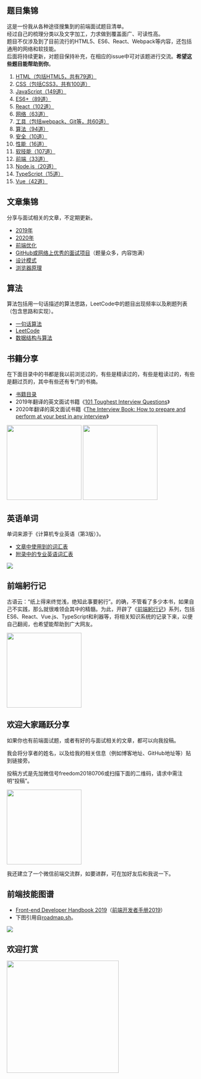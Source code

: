 ## 题目集锦

这是一份我从各种途径搜集到的前端面试题目清单。  
经过自己的梳理分类以及文字加工，力求做到覆盖面广、可读性高。  
题目不仅涉及到了目前流行的HTML5、ES6、React、Webpack等内容，还包括通用的网络和软技能。  
后面将持续更新，对题目保持补充，在相应的issue中可对该题进行交流。**希望这些题目能帮助到你**。  

1. [HTML（包括HTML5，共有79道）](https://github.com/pwstrick/daily/blob/master/interview/html.md)
2. [CSS（包括CSS3，共有100道）](https://github.com/pwstrick/daily/blob/master/interview/css.md)
3. [JavaScript（149道）](https://github.com/pwstrick/daily/blob/master/interview/javascript.md)
4. [ES6+（89道）](https://github.com/pwstrick/daily/blob/master/interview/es6.md)
5. [React（102道）](https://github.com/pwstrick/daily/blob/master/interview/react.md)
6. [网络（63道）](https://github.com/pwstrick/daily/blob/master/interview/network.md)
7. [工具（包括webpack、Git等，共60道）](https://github.com/pwstrick/daily/blob/master/interview/tool.md)
8. [算法（94道）](https://github.com/pwstrick/daily/blob/master/interview/algorithm.md)
9. [安全（10道）](https://github.com/pwstrick/daily/blob/master/interview/security.md)
10. [性能（16道）](https://github.com/pwstrick/daily/blob/master/interview/performance.md)
11. [软技能（107道）](https://github.com/pwstrick/daily/blob/master/interview/skill.md)
12. [前端（33道）](https://github.com/pwstrick/daily/blob/master/interview/fe.md)
13. [Node.js（20道）](https://github.com/pwstrick/daily/blob/master/interview/nodejs.md)
14. [TypeScript（15道）](https://github.com/pwstrick/daily/blob/master/interview/ts.md)
15. [Vue（42道）](https://github.com/pwstrick/daily/blob/master/interview/vue.md)

## 文章集锦
分享与面试相关的文章，不定期更新。

* [2019年](https://github.com/pwstrick/daily/blob/master/article/2019.md)
* [2020年](https://github.com/pwstrick/daily/blob/master/article/2020.md)
* [前端优化](https://github.com/pwstrick/daily/blob/master/article/optimization.md)
* [GitHub或网络上优秀的面试项目](https://github.com/pwstrick/daily/blob/master/article/github.md)（题量众多，内容饱满）
* [设计模式](https://github.com/pwstrick/daily/blob/master/article/pattern.md)
* [浏览器原理](https://github.com/pwstrick/daily/blob/master/article/browser.md)

## 算法
算法包括用一句话描述的算法思路，LeetCode中的题目出现频率以及刷题列表（包含思路和实现）。

* [一句话算法](https://github.com/pwstrick/daily/blob/master/article/one/one.md)
* [LeetCode](https://github.com/pwstrick/daily/blob/master/article/leetcode/leetcode.md)
* [数据结构与算法](https://www.kancloud.cn/pwstrick/fe-questions/1867914)

## 书籍分享

在下面目录中的书都是我以前浏览过的，有些是精读过的，有些是粗读过的，有些是翻过页的，其中有些还有专门的书摘。

* [书籍目录](https://github.com/pwstrick/daily/blob/master/book/names.md)
* 2019年翻译的英文面试书籍《[101 Toughest Interview Questions](https://github.com/pwstrick/daily/blob/master/book/contents.md)》
* 2020年翻译的英文面试书籍《[The Interview Book: How to prepare and perform at your best in any interview](https://github.com/pwstrick/daily/blob/master/book/prepare.md)》

<p>
<img src="https://github.com/pwstrick/daily/raw/master/assets/img/cover/101-interview-cover.png" width="200" />
<img src="https://github.com/pwstrick/daily/raw/master/assets/img/cover/how-to-prepare-in-interview.png" width="200" />
</p>

## 英语单词

单词来源于《计算机专业英语（第3版）》。

* [文章中使用到的词汇表](https://github.com/pwstrick/daily/blob/master/book/computer/1.md)
* [附录中的专业英语词汇表](https://github.com/pwstrick/daily/blob/master/book/computer/2.md)

<img src="https://github.com/pwstrick/daily/raw/master/assets/img/cover/computer-en-cover.jpg" />

## 前端躬行记
古语云：“纸上得来终觉浅，绝知此事要躬行”。的确，不管看了多少本书，如果自己不实践，那么就很难领会其中的精髓。为此，开辟了《[前端躬行记](https://www.kancloud.cn/pwstrick/fe-questions/1094971)》系列，包括ES6、React、Vue.js、TypeScript和利器等，将相关知识系统的记录下来，以便自己翻阅，也希望能帮助到广大网友。

<img src="https://github.com/pwstrick/daily/raw/master/assets/img/cover/fe-questions.png" width="200" />

## 欢迎大家踊跃分享
如果你也有前端面试题，或者有好的与面试相关的文章，都可以向我投稿。

我会将分享者的姓名，以及给我的相关信息（例如博客地址、GitHub地址等）贴到链接旁。

投稿方式是先加微信号freedom20180706或扫描下面的二维码，请求中需注明“投稿”。

<img src="https://github.com/pwstrick/daily/raw/master/assets/img/qrcode.jpg" width="200" />

我还建立了一个微信前端交流群，如要进群，可在加好友后和我说一下。

## 前端技能图谱
* [Front-end Developer Handbook 2019](https://frontendmasters.com/books/front-end-handbook/2019/)（[前端开发者手册2019](https://www.yuque.com/ysfe/ykx/fedhb)）  
* 下图引用自[roadmap.sh](https://roadmap.sh/frontend)。

<img src="https://github.com/pwstrick/daily/raw/master/assets/img/skill/2020.png" />

## 欢迎打赏
<img src="https://github.com/pwstrick/daily/raw/master/assets/img/pay.png" width="300" />